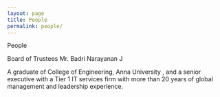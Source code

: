 ```yaml
---
layout: page
title: People
permalink: people/
---
```


People
 

Board of Trustees
Mr. Badri Narayanan J

A graduate of College of Engineering, Anna University , and a senior executive with a Tier 1 IT services firm with more than 20 years of global management and leadership experience.

